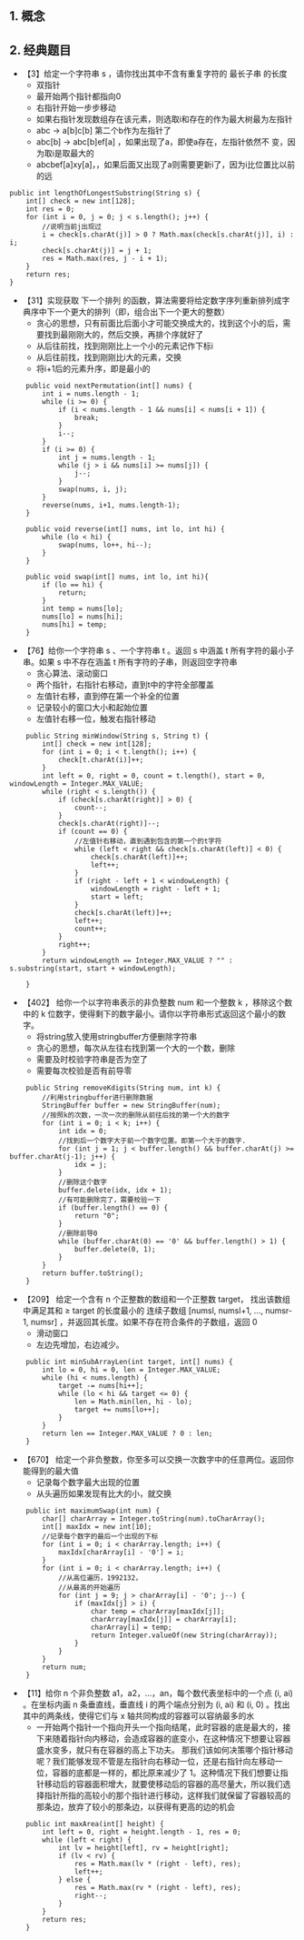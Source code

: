 ## 1. 概念


## 2. 经典题目
* 【3】给定一个字符串 s ，请你找出其中不含有重复字符的 最长子串 的长度
  * 双指针
  * 最开始两个指针都指向0
  * 右指针开始一步步移动
  * 如果右指针发现数组存在该元素，则选取i和存在的作为最大树最为左指针
  * abc -> a[b]c[b] 第二个b作为左指针了
  * abc[b]  -> abc[b]ef[a] ，如果出现了a，即使a存在，左指针依然不 变，因为取i是取最大的
  * abcbef[a]xy[a]，，如果后面又出现了a则需要更新i了，因为i比位置比以前的远
```
public int lengthOfLongestSubstring(String s) {
    int[] check = new int[128];
    int res = 0;
    for (int i = 0, j = 0; j < s.length(); j++) {
        //说明当前j出现过
        i = check[s.charAt(j)] > 0 ? Math.max(check[s.charAt(j)], i) : i;
        check[s.charAt(j)] = j + 1;
        res = Math.max(res, j - i + 1);
    }
    return res;
}
  ```
* 【31】实现获取 下一个排列 的函数，算法需要将给定数字序列重新排列成字典序中下一个更大的排列（即，组合出下一个更大的整数）
  * 贪心的思想，只有前面比后面小才可能交换成大的，找到这个小的后，需要找到最刚刚大的，然后交换，再排个序就好了
  * 从后往前找，找到刚刚比上一个小的元素记作下标i
  * 从后往前找，找到刚刚比i大的元素，交换
  * 将i+1后的元素升序，即是最小的

```
    public void nextPermutation(int[] nums) {
        int i = nums.length - 1;
        while (i >= 0) {
            if (i < nums.length - 1 && nums[i] < nums[i + 1]) {
                break;
            }
            i--;
        }
        if (i >= 0) {
            int j = nums.length - 1;
            while (j > i && nums[i] >= nums[j]) {
                j--;
            }
            swap(nums, i, j);
        }
        reverse(nums, i+1, nums.length-1);
    }

    public void reverse(int[] nums, int lo, int hi) {
        while (lo < hi) {
            swap(nums, lo++, hi--);
        }
    }

    public void swap(int[] nums, int lo, int hi){
        if (lo == hi) {
            return;
        }
        int temp = nums[lo];
        nums[lo] = nums[hi];
        nums[hi] = temp;
    }
```


* 【76】给你一个字符串 s 、一个字符串 t 。返回 s 中涵盖 t 所有字符的最小子串。如果 s 中不存在涵盖 t 所有字符的子串，则返回空字符串
  * 贪心算法、滚动窗口
  * 两个指针，右指针右移动，直到t中的字符全部覆盖
  * 左值针右移，直到停在第一个补全的位置
  * 记录较小的窗口大小和起始位置
  * 左值针右移一位，触发右指针移动
```
    public String minWindow(String s, String t) {
        int[] check = new int[128];
        for (int i = 0; i < t.length(); i++) {
            check[t.charAt(i)]++;
        }
        int left = 0, right = 0, count = t.length(), start = 0, windowLength = Integer.MAX_VALUE;
        while (right < s.length()) {
            if (check[s.charAt(right)] > 0) {
                count--;
            }
            check[s.charAt(right)]--;
            if (count == 0) {
                //左值针右移动，直到遇到包含的第一个的t字符
                while (left < right && check[s.charAt(left)] < 0) {
                    check[s.charAt(left)]++;
                    left++;
                }
                if (right - left + 1 < windowLength) {
                    windowLength = right - left + 1;
                    start = left;
                }
                check[s.charAt(left)]++;
                left++;
                count++;
            }
            right++;
        }
        return windowLength == Integer.MAX_VALUE ? "" : s.substring(start, start + windowLength);

    }
```

* 【402】 给你一个以字符串表示的非负整数 num 和一个整数 k ，移除这个数中的 k 位数字，使得剩下的数字最小。请你以字符串形式返回这个最小的数字。 
  * 将string放入使用stringbuffer方便删除字符串
  * 贪心的思想，每次从左往右找到第一个大的一个数，删除
  * 需要及时校验字符串是否为空了
  * 需要每次校验是否有前导零
```
    public String removeKdigits(String num, int k) {
        //利用stringbuffer进行删除数据
        StringBuffer buffer = new StringBuffer(num);
        //按照k的次数，一次一次的删除从前往后找的第一个大的数字
        for (int i = 0; i < k; i++) {
            int idx = 0;
            //找到后一个数字大于前一个数字位置。即第一个大于的数字.
            for (int j = 1; j < buffer.length() && buffer.charAt(j) >= buffer.charAt(j-1); j++) {
                idx = j;
            }
            //删除这个数字
            buffer.delete(idx, idx + 1);
            //有可能删除完了，需要校验一下
            if (buffer.length() == 0) {
                return "0";
            }
            //删除前导0
            while (buffer.charAt(0) == '0' && buffer.length() > 1) {
                buffer.delete(0, 1);
            }
        }
        return buffer.toString();
    }
```


* 【209】 给定一个含有 n 个正整数的数组和一个正整数 target， 找出该数组中满足其和 ≥ target 的长度最小的 连续子数组 [numsl, numsl+1, ..., numsr-1, numsr] ，并返回其长度。如果不存在符合条件的子数组，返回 0
  * 滑动窗口
  * 左边先增加，右边减少。
```
    public int minSubArrayLen(int target, int[] nums) {
        int lo = 0, hi = 0, len = Integer.MAX_VALUE;
        while (hi < nums.length) {
            target -= nums[hi++];
            while (lo < hi && target <= 0) {
                len = Math.min(len, hi - lo);
                target += nums[lo++];
            }
        }
        return len == Integer.MAX_VALUE ? 0 : len;
    }
```



* 【670】 给定一个非负整数，你至多可以交换一次数字中的任意两位。返回你能得到的最大值
  * 记录每个数字最大出现的位置
  * 从头遍历如果发现有比大的小，就交换
```
    public int maximumSwap(int num) {
        char[] charArray = Integer.toString(num).toCharArray();
        int[] maxIdx = new int[10];
        //记录每个数字的最后一个出现的下标
        for (int i = 0; i < charArray.length; i++) {
            maxIdx[charArray[i] - '0'] = i;
        }
        for (int i = 0; i < charArray.length; i++) {
            //从高位遍历，1992132，
            //从最高的开始遍历
            for (int j = 9; j > charArray[i] - '0'; j--) {
                if (maxIdx[j] > i) {
                    char temp = charArray[maxIdx[j]];
                    charArray[maxIdx[j]] = charArray[i];
                    charArray[i] = temp;
                    return Integer.valueOf(new String(charArray));
                }
            }
        }
        return num;
    }
```

* 【11】给你 n 个非负整数 a1，a2，...，an，每个数代表坐标中的一个点 (i, ai) 。在坐标内画 n 条垂直线，垂直线 i 的两个端点分别为 (i, ai) 和 (i, 0) 。找出其中的两条线，使得它们与 x 轴共同构成的容器可以容纳最多的水
  * 一开始两个指针一个指向开头一个指向结尾，此时容器的底是最大的，接下来随着指针向内移动，会造成容器的底变小，在这种情况下想要让容器盛水变多，就只有在容器的高上下功夫。 那我们该如何决策哪个指针移动呢？我们能够发现不管是左指针向右移动一位，还是右指针向左移动一位，容器的底都是一样的，都比原来减少了 1。这种情况下我们想要让指针移动后的容器面积增大，就要使移动后的容器的高尽量大，所以我们选择指针所指的高较小的那个指针进行移动，这样我们就保留了容器较高的那条边，放弃了较小的那条边，以获得有更高的边的机会
```
    public int maxArea(int[] height) {
        int left = 0, right = height.length - 1, res = 0;
        while (left < right) {
            int lv = height[left], rv = height[right];
            if (lv < rv) {
                res = Math.max(lv * (right - left), res);
                left++;
            } else {
                res = Math.max(rv * (right - left), res);
                right--;
            }
        }
        return res;
    }

```